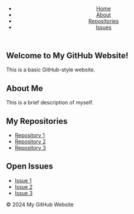 <!DOCTYPE html>
<html>
<head>
    <title>GitHub Website</title>
    <meta charset="UTF-8">
    <meta name="viewport" content="width=device-width, initial-scale=1.0">
    <link rel="stylesheet" href="styles.css">
</head>
<body>
    <header>
        <nav>
            <ul>
                <li><a href="#home">Home</a></li>
                <li><a href="#about">About</a></li>
                <li><a href="#repos">Repositories</a></li>
                <li><a href="#issues">Issues</a></li>
            </ul>
        </nav>
    </header>
    <main>
        <section id="home">
            <h1>Welcome to My GitHub Website!</h1>
            <p>This is a basic GitHub-style website.</p>
        </section>
        <section id="about">
            <h1>About Me</h1>
            <p>This is a brief description of myself.</p>
        </section>
        <section id="repos">
            <h1>My Repositories</h1>
            <ul>
                <li><a href="#">Repository 1</a></li>
                <li><a href="#">Repository 2</a></li>
                <li><a href="#">Repository 3</a></li>
            </ul>
        </section>
        <section id="issues">
            <h1>Open Issues</h1>
            <ul>
                <li><a href="#">Issue 1</a></li>
                <li><a href="#">Issue 2</a></li>
                <li><a href="#">Issue 3</a></li>
            </ul>
        </section>
    </main>
    <footer>
        <p>&copy; 2024 My GitHub Website</p>
    </footer>
    <script src="script.js"></script>
</body>
</html>
